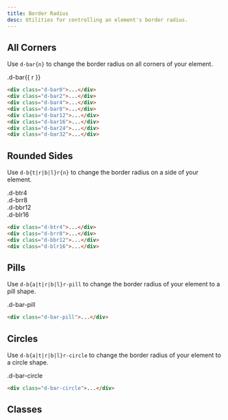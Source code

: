 ```yaml
---
title: Border Radius
desc: Utilities for controlling an element's border radius.
---
```


## All Corners

Use `d-bar{n}` to change the border radius on all corners of your element.

<code-well-header class="d-fl-col4 d-flg8 d-fw-wrap d-p24 d-bgc-purple-100 d-bgo50 d-w100p d-hmn102" custom>
  <div
    v-for="r in [0, 2, 4, 8, 12, 16, 24, 32]"
    class="d-fl-center d-p16 d-hmn48 d-bgc-purple-300 d-fs18 d-fw-bold"
    :class="`d-bar${r}`"
  >
    .d-bar{{ r }}
  </div>
</code-well-header>

```html
<div class="d-bar0">...</div>
<div class="d-bar2">...</div>
<div class="d-bar4">...</div>
<div class="d-bar8">...</div>
<div class="d-bar12">...</div>
<div class="d-bar16">...</div>
<div class="d-bar24">...</div>
<div class="d-bar32">...</div>
```

## Rounded Sides

Use `d-b{t|r|b|l}r{n}` to change the border radius on a side of your element.

<code-well-header class="d-fl-center d-flg8 d-fw-wrap d-p24 d-bgc-pink-100 d-bgo50 d-w100p d-hmn102 lg:d-stack8 d-flow8" custom>
  <div class="d-fl-center d-p16 d-h48 d-btr4 d-bgc-pink-300 d-fs24 d-fw-bold">.d-btr4</div>
  <div class="d-fl-center d-p16 d-h48 d-brr8 d-bgc-pink-300 d-fs24 d-fw-bold">.d-brr8</div>
  <div class="d-fl-center d-p16 d-h48 d-bbr12 d-bgc-pink-300 d-fs24 d-fw-bold">.d-bbr12</div>
  <div class="d-fl-center d-p16 d-h48 d-blr16 d-bgc-pink-300 d-fs24 d-fw-bold">.d-blr16</div>
</code-well-header>

```html
<div class="d-btr4">...</div>
<div class="d-brr8">...</div>
<div class="d-bbr12">...</div>
<div class="d-blr16">...</div>
```

## Pills

Use `d-b{a|t|r|b|l}r-pill` to change the border radius of your element to a pill shape.

<code-well-header class="d-fl-center d-flg8 d-fw-wrap d-p24 d-bgc-green-100 d-bgo50 d-w100p d-hmn102" custom>
            <div class="d-fl-center d-p16 d-h64 d-wmn264 d-bar-pill d-bgc-green-200 d-fs24 d-fw-bold">.d-bar-pill</div>
</code-well-header>

```html
<div class="d-bar-pill">...</div>
```

## Circles

Use `d-b{a|t|r|b|l}r-circle` to change the border radius of your element to a circle shape.

<code-well-header class="d-fl-center d-flg8 d-fw-wrap d-p24 d-bgc-red-100 d-bgo50 d-w100p d-hmn102" custom>
            <div class="d-fl-center d-p16 d-h264 d-w264 d-bar-circle d-bgc-red-400 d-fs24 d-fw-bold d-fc-white">.d-bar-circle</div>
</code-well-header>

```html
<div class="d-bar-circle">...</div>
```

## Classes

<div class="d-h464 d-of-y-scroll d-bb d-bc-black-200">
  <utility-class-table>
    <template #content>
      <tbody>
        <tr>
          <th scope="row" class="d-ff-mono d-fc-purple d-fw-normal d-fs12">.d-bar-unset</th>
          <td class="d-ff-mono d-fc-orange d-fs12">border-radius: unset !important;</td>
        </tr>
      </tbody>
      <tbody v-for="i in ['a', 't', 'r', 'b', 'l']">
        <tr v-for="r in [0, 2, 4, 8, 12, 16, 24, 32, '-circle', '-pill']">
          <th scope="row" class="d-ff-mono d-fc-purple d-fw-normal d-fs12">.d-b{{ i }}r{{ r }}</th>
          <td>
            <div class="d-d-flex d-jc-space-between d-ai-center">
              <div class="d-fl-grow1 d-ff-mono d-fc-orange d-fs12">
                <span v-if="i === 'a'">border-radius: var(--br{{ r }}) !important;</span>
                <span v-else-if="i === 't'">
                  border-top-left-radius: var(--br{{ r }}) !important;<br/>
                  border-top-right-radius: var(--br{{ r }}) !important;
                </span>
                <span v-else-if="i === 'r'">
                  border-top-right-radius: var(--br{{ r }}) !important;<br/>
                  border-bottom-right-radius: var(--br{{ r }}) !important;
                </span>
                <span v-else-if="i === 'b'">
                  border-bottom-left-radius: var(--br{{ r }}) !important;<br/>
                  border-bottom-right-radius: var(--br{{ r }}) !important;
                </span>
                <span v-else-if="i === 'l'">
                  border-bottom-left-radius: var(--br{{ r }}) !important;
                  border-top-left-radius: var(--br{{ r }}) !important;<br/>
                </span>
              </div>
              <div
                class="d-fl-shrink0 d-m4 d-ml16 d-h32 d-bgc-black-300"
                :class="[r === '-circle' ? 'd-w32' : 'd-w64', `d-b${i}r${r}`]"
              >
              </div>
            </div>
          </td>
        </tr>
      </tbody>
    </template>
  </utility-class-table>
</div>
